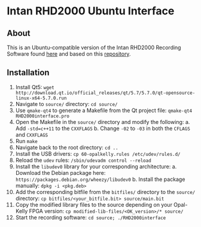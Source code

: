 # Intan RHD2000 Ubuntu Interface

## About

This is an Ubuntu-compatible version of the Intan RHD2000 Recording Software found [here](http://intantech.com/files/RHD2000interface_source_code_v1_5_2.zip) and based on this [repository](https://github.com/allenyin/IntanEvalBrd).

## Installation

1. Install Qt5: `wget http://download.qt.io/official_releases/qt/5.7/5.7.0/qt-opensource-linux-x64-5.7.0.run`
2. Navigate to `source/` directory: `cd source/`
3. Use `qmake-qt4` to generate a Makefile from the Qt project file: `qmake-qt4 RHD2000interface.pro`
4. Open the Makefile in the `source/` directory and modify the following:
    a. Add `-std=c++11` to the `CXXFLAGS`
    b. Change `-02` to `-03` in both the `CFLAGS` and `CXXFLAGS`
5. Run `make`
6. Navigate back to the root directory: `cd ..`
7. Install the USB drivers: `cp 60-opalkelly.rules /etc/udev/rules.d/`
8. Reload the `udev` rules: `/sbin/udevadm control --reload`
9. Install the `libudev0` library for your corresponding architecture:
    a. Download the Debian package here: `https://packages.debian.org/wheezy/libudev0`
    b. Install the package manually: `dpkg -i <pkg.deb>`
10. Add the corresponding bitfile from the `bitfiles/` directory to the `source/` directory: `cp bitfiles/<your_bitfile.bit> source/main.bit`
11. Copy the modified library files to the source depending on your Opal-Kelly FPGA version: `cp modified-lib-files/<OK_version>/* source/`
12. Start the recording software: `cd source; ./RHD2000interface`

